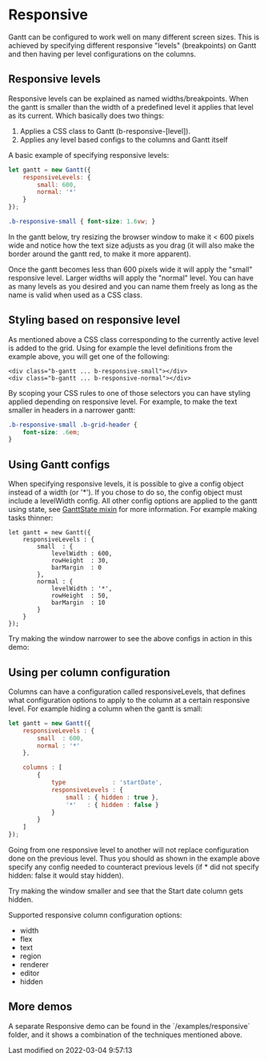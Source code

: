 # Responsive

Gantt can be configured to work well on many different screen sizes. This is achieved by specifying different
responsive "levels" (breakpoints) on Gantt and then having per level configurations on the columns.

## Responsive levels

Responsive levels can be explained as named widths/breakpoints. When the gantt is smaller than the width of a 
predefined level it applies that level as its current. Which basically does two things:

1. Applies a CSS class to Gantt (b-responsive-[level]).
2. Applies any level based configs to the columns and Gantt itself

A basic example of specifying responsive levels:

```javascript
let gantt = new Gantt({
    responsiveLevels: {
        small: 600,
        normal: '*'
    }
});
```

```css
.b-responsive-small { font-size: 1.6vw; }
```

In the gantt below, try resizing the browser window to make it < 600 pixels wide and notice how the text size adjusts
as you drag (it will also make the border around the gantt red, to make it more apparent).

<div class="external-example" data-file="Gantt/guides/responsive/basic.js"></div>

Once the gantt becomes less than 600 pixels wide it will apply the "small" responsive level. Larger widths will
apply the "normal" level. You can have as many levels as you desired and you can name them freely as long as the name is
valid when used as a CSS class.

## Styling based on responsive level

As mentioned above a CSS class corresponding to the currently active level is added to the grid. Using for example the
level definitions from the example above, you will get one of the following:

```
<div class="b-gantt ... b-responsive-small"></div>
<div class="b-gantt ... b-responsive-normal"></div>

```

By scoping your CSS rules to one of those selectors you can have styling applied depending on responsive level. For
example, to make the text smaller in headers in a narrower gantt:

```css
.b-responsive-small .b-grid-header {
    font-size: .6em;
}
```

## Using Gantt configs

When specifying responsive levels, it is possible to give a config object instead of a width (or '*'). If you chose to
do so, the config object must include a levelWidth config. All other config options are applied to the gantt using state,
see [GanttState mixin](#Gantt/view/mixin/GanttState) for more information. For example making tasks thinner:

```
let gantt = new Gantt({
    responsiveLevels : {
        small  : {
            levelWidth : 600,
            rowHeight  : 30,
            barMargin  : 0
        },
        normal : {
            levelWidth : '*',
            rowHeight  : 50,
            barMargin  : 10
        }
    }
});
```

Try making the window narrower to see the above configs in action in this demo:

<div class="external-example" data-file="Gantt/guides/responsive/advanced.js"></div>

## Using per column configuration

Columns can have a configuration called responsiveLevels, that defines what configuration options to apply to the column
at a certain responsive level. For example hiding a column when the gantt is small:

```javascript
let gantt = new Gantt({
    responsiveLevels : {
        small  : 600,
        normal : '*'
    },

    columns : [
        {
            type             : 'startDate',
            responsiveLevels : {
                small : { hidden : true },
                '*'   : { hidden : false }
            }
        }
    ]
});
```

Going from one responsive level to another will not replace configuration done on the previous level. Thus you should as
shown in the example above specify any config needed to counteract previous levels (if * did not specify hidden: false
it would stay hidden).

Try making the window smaller and see that the Start date column gets hidden.

<div class="external-example" data-file="Gantt/guides/responsive/columns.js"></div>

Supported responsive column configuration options:

* width
* flex
* text
* region
* renderer
* editor
* hidden

## More demos
A separate Responsive demo can be found in the ´/examples/responsive´ folder, and it shows a combination of the techniques mentioned above.


<p class="last-modified">Last modified on 2022-03-04 9:57:13</p>